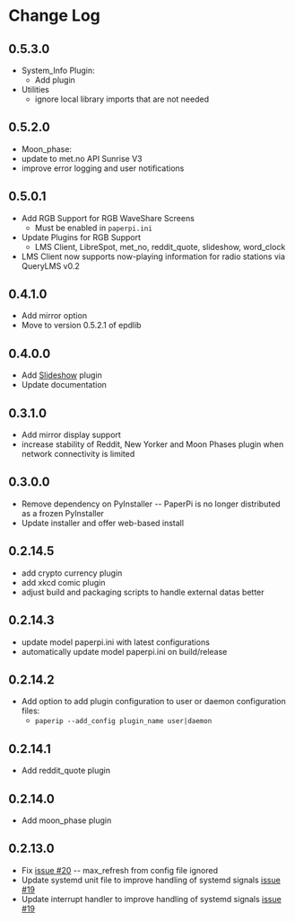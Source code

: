 # Change Log

## 0.5.3.0

* System_Info Plugin:
  * Add plugin
* Utilities
  * ignore local library imports that are not needed

## 0.5.2.0

* Moon_phase:
 * update to met.no API Sunrise V3
 * improve error logging and user notifications
  
## 0.5.0.1

* Add RGB Support for RGB WaveShare Screens
  * Must be enabled in `paperpi.ini`
* Update Plugins for RGB Support
  * LMS Client, LibreSpot, met_no, reddit_quote, slideshow, word_clock
* LMS Client now supports now-playing information for radio stations via QueryLMS v0.2


## 0.4.1.0

* Add mirror option
* Move to version 0.5.2.1 of epdlib

## 0.4.0.0

* Add [Slideshow](../paperpi/plugins/slideshow/README.md) plugin
* Update documentation

## 0.3.1.0

* Add mirror display support
* increase stability of Reddit, New Yorker and Moon Phases plugin when network connectivity is limited

## 0.3.0.0

* Remove dependency on PyInstaller -- PaperPi is no longer distributed as a frozen PyInstaller
* Update installer and offer web-based install

## 0.2.14.5

* add crypto currency plugin
* add xkcd comic plugin
* adjust build and packaging scripts to handle external datas better

## 0.2.14.3

* update model paperpi.ini with latest configurations
* automatically update model paperpi.ini on build/release

## 0.2.14.2

* Add option to add plugin configuration to user or daemon configuration files:
  * `paperip --add_config plugin_name user|daemon`

## 0.2.14.1

* Add reddit_quote plugin

## 0.2.14.0

* Add moon_phase plugin

## 0.2.13.0

* Fix [issue #20](https://github.com/txoof/epd_display/issues/20) -- max_refresh from config file ignored
* Update systemd unit file to improve handling of systemd signals  [issue #19](https://github.com/txoof/epd_display/issues/19)
* Update interrupt handler to improve handling of systemd signals [issue #19](https://github.com/txoof/epd_display/issues/19)
